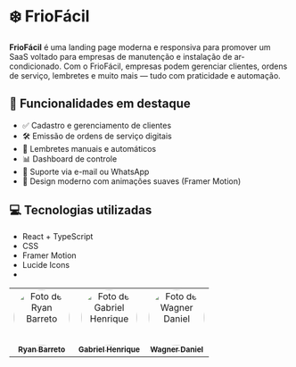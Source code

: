 # ❄️ FrioFácil

**FrioFácil** é uma landing page moderna e responsiva para promover um SaaS voltado para empresas de manutenção e instalação de ar-condicionado. Com o FrioFácil, empresas podem gerenciar clientes, ordens de serviço, lembretes e muito mais — tudo com praticidade e automação.

## 🚀 Funcionalidades em destaque

- ✅ Cadastro e gerenciamento de clientes
- 🛠️ Emissão de ordens de serviço digitais
- 🔔 Lembretes manuais e automáticos
- 📊 Dashboard de controle
- 💬 Suporte via e-mail ou WhatsApp
- 📱 Design moderno com animações suaves (Framer Motion)

## 💻 Tecnologias utilizadas

- React + TypeScript
- CSS  
- Framer Motion
- Lucide Icons
-


<table align="center">
  <tr>
    <td align="center">
      <a href="https://github.com/ryanbworks">
        <img src="https://avatars.githubusercontent.com/u/213251617?v=4" width="100" style="border-radius: 50%;" alt="Foto de Ryan Barreto"/>
        <br />
        <sub><b>Ryan Barreto</b></sub>
      </a>
    </td>
    <td align="center">
      <a href="https://github.com/GabrielHen-dev">
        <img src="https://avatars.githubusercontent.com/u/113862540?v=4" width="100" style="border-radius: 50%;" alt="Foto de Gabriel Henrique"/>
        <br />
        <sub><b>Gabriel Henrique</b></sub>
      </a>
    </td>
    <td align="center">
      <a href="https://github.com/WagnerDaniell">
        <img src="https://avatars.githubusercontent.com/u/160763405?v=4" width="100" style="border-radius: 50%;" alt="Foto de Wagner Daniel"/>
        <br />
        <sub><b>Wagner Daniel</b></sub>
      </a>
    </td>
  </tr>
</table>